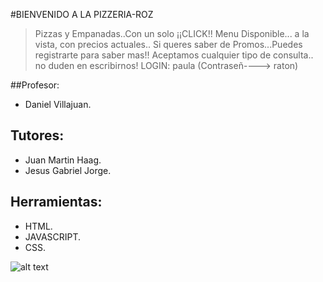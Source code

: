 #BIENVENIDO A LA PIZZERIA-ROZ

>Pizzas y Empanadas..Con un solo ¡¡CLICK!!
>Menu Disponible... a la vista, con precios actuales..
>Si queres saber de Promos...Puedes registrarte para saber mas!!
>Aceptamos cualquier tipo de consulta.. no duden en escribirnos!
>LOGIN: paula (Contraseñ----> raton)

##Profesor:
- Daniel Villajuan.

## Tutores:
- Juan Martin Haag.
- Jesus Gabriel Jorge.

## Herramientas:
- HTML.
- JAVASCRIPT.
- CSS.


![alt text](pizza-logo-cartoon-this-logo-is-highly-suitable-for-any-pizza-related-restaurant-fast-food-delivery-bistro-catering-and-italian-food-related-businesses-vector.jpg)

